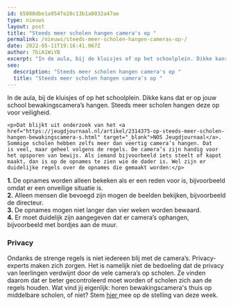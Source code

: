 ```yaml
---
id: 65080dbe1a954fe28c13b1a0032a47ae
type: nieuws
layout: post
title: "Steeds meer scholen hangen camera's op "
permalink: /nieuws/steeds-meer-scholen-hangen-cameras-op-/
date: 2022-05-11T19:16:41.067Z
author: 7biA1WiYB
excerpt: "In de aula, bij de kluisjes of op het schoolplein. Dikke kans dat er op jouw school bewakingscamera’s hangen. Steeds meer scholen hangen deze op voor veiligheid.  "
seo:
  description: "Steeds meer scholen hangen camera's op "
  title: "Steeds meer scholen hangen camera's op "
---
```

In de aula, bij de kluisjes of op het schoolplein. Dikke kans dat er op jouw school bewakingscamera’s hangen. Steeds meer scholen hangen deze op voor veiligheid.  

    <p>Dat blijkt uit onderzoek van het <a href="https://jeugdjournaal.nl/artikel/2314375-op-steeds-meer-scholen-hangen-bewakingscamera-s.html" target="_blank">NOS Jeugdjournaal</a>. Sommige scholen hebben zelfs meer dan veertig camera’s hangen. Dat is veel, maar geheel volgens de regels. De camera’s zijn handig voor het opsporen van bewijs. Als iemand bijvoorbeeld iets steelt of kapot maakt, dan is op de opnames te zien wie de dader is. Wel zijn er duidelijke regels over de opnames die gemaakt worden:</p>
<p><strong>1. </strong>De opnames worden alleen bekeken als er een reden voor is, bijvoorbeeld omdat er een onveilige situatie is.<br><strong>2.</strong> Alleen mensen die bevoegd zijn mogen de beelden bekijken, bijvoorbeeld de directeur.<br><strong>3.</strong> De opnames mogen niet langer dan vier weken worden bewaard.<br><strong>4.</strong> Er moet duidelijk zijn aangegeven dat er camera’s ophangen, bijvoorbeeld met bordjes aan de muur.</p>
<h3>Privacy</h3>
<p>Ondanks de strenge regels is niet iedereen blij met de camera’s. Privacy-experts maken zich zorgen. Het is namelijk niet de bedoeling dat de privacy van leerlingen verdwijnt door de vele camera’s op scholen. Ze vinden daarom dat er beter gecontroleerd moet worden of scholen zich aan de regels houden. Wat vind jij eigenlijk: horen bewakingscamera's thuis op middelbare scholen, of niet? Stem <a href="https://7dagen.netlify.app/stelling-81" target="_blank">hier </a>mee op de stelling van deze week.</p>  

